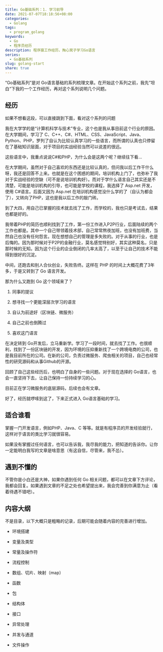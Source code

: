 ```yaml
---  
title: Go基础系列：1. 学习前导  
date: 2021-07-07T18:18:56+08:00  
categories:  
  - Golang  
tags:  
  - program_golang  
keywords:  
  - Go  
  - 程序员经历  
description: 程序猿工作经历，掏心窝子学习Go语言  
series:  
  - Go基础系列  
slug: golang-start  
share: true  
---  
```

  
“Go基础系列”是对 Go语言基础的系列梳理文章。在开始这个系列之前，我先”坦白“下我的一个工作经历，再对这个系列说明几个问题。  
  
## 经历  
  
如果不想看这段，可以直接跳到下面，看对这个系列的问题  
  
我在大学学的是“计算机科学与技术”专业，这个也是我从事目前这个行业的原因。在大学期间，学习了 C、C++、C#、HTML、CSS、JavaScript、Java、Python、PHP，罗列了自认为比较认真学习的一些语言，而所谓的认真也只停留在了基础知识层面，对于项目的实战经验当然可以说差的很远。  
  
这些语言中，我重点说说C#和PHP，为什么会是这两个呢？继续往下看...  
  
在大学期间，虽然对于自己喜欢的东西还是比较认真的，但问我以后工作干什么呀，我还是回答不上来。也就是在这个困惑的期间，培训机构上门了，也弥补了我对于实战经验的空缺（可不是说培训机构好）。而对于学什么语言自己其实还是不清楚，可能是培训机构的引导，也可能是学校的课程，我选择了 Asp.net 开发，使用 C#语言。后面又因为 Asp.net 在培训机构感觉没什么学的了（自认为都会了），又转向了PHP，这也是我以后工作的敲门砖。  
  
到了大四，用自己已掌握的技术就去找了工作，而学校的，我也只是考试去，结果也都是好的。  
  
我带着PHP的简历也顺利找到了工作，第一份工作进入P2P行业，后面陆续的两个工作也都是。其中一个自己带领着技术部，自己常常熬夜加班，也没有加班费，当然自己也没有任何怨言。现在想想自己的管理是多失败的。对于从事的行业，也是后悔的。因为那时候对于P2P的金融行业，莫名感觉特别好，其实这种莫名，只是那时候的无知。因为这个行业的企业倒闭的几率太高了，以至于让自己的技术不能得到很好的沉淀。  
  
中间，还跑去和别人合伙创业，失败告终。这样在 PHP 的时间上大概花费了3年多，于是又转到了 Go 语言开发。  
  
那为什么又跑到 Go 这个领域来了？  
  
1. 同事的提议  
2. 想寻找一个更能深层次学习的语言  
3. 自认为前途好（区块链、微服务）  
4. 自己之前也倒腾过  
5. 喜欢这门语言  
  
在决定转到 Go开发后，立马重新学。学习了一段时间，就去找了工作。也很顺利，找到了一份区块链的开发，因为环境的压抑重新找了一个跨境电商的公司，也是我目前所在的公司。在新的公司，负责过微服务、爬虫相关的项目，自己也经常性的研究源码和从事Github的开源。  
  
回顾了自己这些经历后，也明白了自身的一些问题。对于现在选择的 Go语言，也会一直坚持下去，让自己保持一份持续学习的心。  
  
目前正在学习微服务的底层源码，后续也会有文章。  
  
好了，经历就啰嗦到这了，下来正式进入 Go语言基础的学习。  
  
## 适合谁看  
  
掌握一门开发语言，例如PHP、Java、C 等等。就是有程序员的开发经验就行，这样对于语言的类比学习就很容易。  
  
如果没有掌握过任何语言，也可以告诉我，我尽我的能力，把知道的告诉你。让你一定能明白我写的文章是啥意思（有这自信，尽管来，我不怂）。  
  
## 遇到不懂的  
  
不管你是小白还是大神，如果你遇到任何 Go 相关问题，都可以在文章下方评论，我都会回复。如果遇到文章的不足之处也希望提出来，我会完善到你满意为止（看着待遇不错吧）。  
  
## 内容大纲  
  
不是目录，以下大概只是粗略的记录，后期可能会随着内容的完善进行增加。  
  
- 环境搭建  
- 变量及类型  
- 常量及操作符  
- 流程控制  
- 数组、切片、映射（map）  
- 函数  
- 包  
- 结构体  
- 接口  
- 异常处理  
- 并发与通道  
- 文件操作